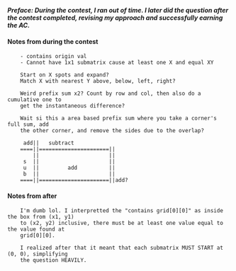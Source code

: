 ***Preface: During the contest, I ran out of time. I later did the question after*** 
***the contest completed, revising my approach and successfully earning the AC.***


#### Notes from during the contest
```
    - contains origin val
    - Cannot have 1x1 submatrix cause at least one X and equal XY

    Start on X spots and expand?
    Match X with nearest Y above, below, left, right?

    Weird prefix sum x2? Count by row and col, then also do a cumulative one to 
    get the instantaneous difference?

    Wait si this a area based prefix sum where you take a corner's full sum, add 
    the other corner, and remove the sides due to the overlap?

     add||   subtract
    ====||======================||
        ||                      ||
     s  ||                      ||
     u  ||         add          ||
     b  ||                      ||
    ====||======================||add?
```

#### Notes from after
```
    I'm dumb lol. I interpretted the "contains grid[0][0]" as inside the box from (x1, y1) 
    to (x2, y2) inclusive, there must be at least one value equal to the value found at 
    grid[0][0]. 

    I realized after that it meant that each submatrix MUST START at (0, 0), simplifying 
    the question HEAVILY.

```